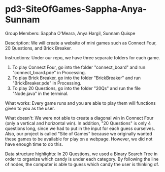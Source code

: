 pd3-SiteOfGames-Sappha-Anya-Sunnam
==================================
Group Members: Sappha O'Meara, Anya Hargil, Sunnam Quispe

Description: We will create a website of mini games such as Connect Four, 20 Questions, and Brick Breaker.

Instructions: Under our repo, we have three separate folders for each game.
1) To play Connect Four, go into the folder "connect_board" and run "connect_board.pde" in Processing.
2) To play Brick Breaker, go into the folder "BrickBreaker" and run "BrickBreaker.pde" in Processing.
3) To play 20 Questions, go into the folder "20Qs" and run the file "Node.java" in the terminal.

What works: Every game runs and you are able to play them will functions given to you as the user. 

What doesn't: We were not able to create a diagonal win in Connect Four (only a vertical and horizontal win). In addition, "20 Questions" is only 4 questions long, since we had to put in the input for each guess ourselves. Also, our project is called "Site of Games" because we originally wanted these games to be available for play on a webpage. However, we did not have enough time to do this.

Data structure highlights: In 20 Questions, we used a Binary Search Tree in order to organize which candy is under each category. By following the line of nodes, the computer is able to guess which candy the user is thinking of.

